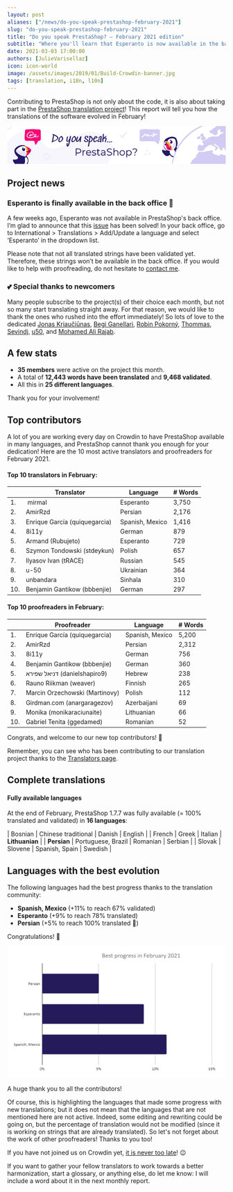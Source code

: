 ```yaml
---
layout: post
aliases: ["/news/do-you-speak-prestashop-february-2021"]
slug: "do-you-speak-prestashop-february-2021"
title: "Do you speak PrestaShop? – February 2021 edition"
subtitle: "Where you'll learn that Esperanto is now available in the back office"
date: 2021-03-03 17:00:00
authors: [JulieVarisellaz]
icon: icon-world
image: /assets/images/2019/01/Build-Crowdin-banner.jpg
tags: [translation, i18n, l10n]
---
```


Contributing to PrestaShop is not only about the code, it is also about taking part in the [PrestaShop translation project](https://crowdin.com/project/prestashop-official)! This report will tell you how the translations of the software evolved in February!

![Crowdin Monthly banner](/assets/images/2019/01/Build-Crowdin-banner.jpg)

## Project news

### Esperanto is finally available in the back office :tada:

A few weeks ago, Esperanto was not available in PrestaShop's back office. I’m glad to announce that this [issue](https://github.com/PrestaShop/PrestaShop/issues/22992#issuecomment-767391084) has been solved! In your back office, go to International > Translations > Add/Update a language and select ‘Esperanto’ in the dropdown list. 

Please note that not all translated strings have been validated yet. Therefore, these strings won’t be available in the back office. If you would like to help with proofreading, do not hesitate to [contact me](https://crowdin.com/profile/julievrz). 

### :two_hearts: Special thanks to newcomers

Many people subscribe to the project(s) of their choice each month, but not so many start translating straight away. For that reason, we would like to thank the ones who rushed into the effort immediately! So lots of love to the dedicated [Jonas Kriaučiūnas](https://crowdin.com/profile/kriauci0niukas), [Begi Ganellari](https://crowdin.com/profile/begiganellari1997), [Robin Pokorný](https://crowdin.com/profile/robinpokorny344), [Thommas](https://crowdin.com/profile/thommas), [Sevindj](https://crowdin.com/profile/osmanova), [u50](https://crowdin.com/profile/u-50), and [Mohamed Ali Rajab](https://crowdin.com/profile/dali-rajab). 


## A few stats
 
* **35 members** were active on the project this month.
* A total of **12,443 words have been translated** and **9,468 validated**.
* All this in **25 different languages**.
 
Thank you for your involvement!

## Top contributors
 
A lot of you are working every day on Crowdin to have PrestaShop available in many languages, and PrestaShop cannot thank you enough for your dedication! Here are the 10 most active translators and proofreaders for February 2021.
 
#### Top 10 translators in February:
 
| |Translator | Language | # Words
|-|---------- | -------- | ----------------
| 1. |‫‬ mirmal | Esperanto | 3,750
| 2. | AmirRzd | Persian | 2,176
| 3. | Enrique García (quiquegarcia) | Spanish, Mexico | 1,416
| 4. | 8i11y | German | 879
| 5. | Armand (Rubujeto) | Esperanto | 729
| 6. | Szymon Tondowski (stdeykun) | Polish | 657
| 7. | Ilyasov Ivan (tRACE) | Russian | 545
| 8. | u-50 | Ukrainian | 364
| 9. | unbandara | Sinhala | 310
| 10. | Benjamin Gantikow (bbbenjie) | German | 297
 
#### Top 10 proofreaders in February:
 
| | Proofreader | Language | # Words
|-| ---------- | -------- | ----------------
| 1. | Enrique García (quiquegarcia) | Spanish, Mexico | 5,200
| 2. | AmirRzd | Persian | 2,312
| 3. | 8i11y | German | 756
| 4. | Benjamin Gantikow (bbbenjie) | German | 360
| 5. | ‫דניאל שפירא‬ (danielshapiro9) | Hebrew | 238
| 6. | Rauno Riikman (weaver) | Finnish | 265
| 7. | Marcin Orzechowski (Martinovy) | Polish | 112
| 8. | Girdman.com (anargaragezov) | Azerbaijani | 69
| 9. | Monika (monikaraciunaite) | Lithuanian | 66
| 10. | Gabriel Tenita (ggedamed) | Romanian | 52
 
Congrats, and welcome to our new top contributors! :clap:
 
Remember, you can see who has been contributing to our translation project thanks to the [Translators page](https://translators.prestashop.com/).
 
## Complete translations
 
#### Fully available languages
 
At the end of February, PrestaShop 1.7.7 was fully available (= 100% translated and validated) in **16 languages**:
 
| Bosnian | Chinese traditional | Danish | English |
| French | Greek | Italian | **Lithuanian** |
| **Persian** | Portuguese, Brazil | Romanian | Serbian | 
| Slovak | Slovene | Spanish, Spain | Swedish |

## Languages with the best evolution

The following languages had the best progress thanks to the translation community:
 
* **Spanish, Mexico** (+11% to reach 67% validated) 
* **Esperanto** (+9% to reach 78% translated)
* **Persian** (+5% to reach 100% translated :tada:)

Congratulations! :muscle:
 
![Best translation progress for February 2021](/assets/images/2021/03/build-crowdin-progress-feb21.png)

A huge thank you to all the contributors!
 
Of course, this is highlighting the languages that made some progress with new translations; but it does not mean that the languages that are not mentioned here are not active. Indeed, some editing and rewriting could be going on, but the percentage of translation would not be modified (since it is working on strings that are already translated). So let's not forget about the work of other proofreaders! Thanks to you too!

If you have not joined us on Crowdin yet, [it is never too late](https://crowdin.com/project/prestashop-official)! :wink:
 
If you want to gather your fellow translators to work towards a better harmonization, start a glossary, or anything else, do let me know: I will include a word about it in the next monthly report.
